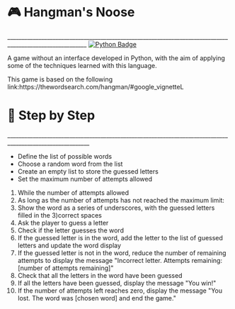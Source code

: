 <!DOCTYPE html>
<html lang="en">
<head>
    <meta charset="UTF-8">
    <meta name="viewport" content="width=device-width, initial-scale=1.0">
</head>
<body>
<h1 align="left">🎮 Hangman's Noose</h1>
__________________________________________________________________________________________________________

<a algin="left" href="https://img.shields.io/badge/Python-3776AB?style=for-the-badge&logo=python&logoColor=white">
  <img src="https://img.shields.io/badge/Python-3776AB?style=for-the-badge&logo=python&logoColor=white" alt="Python Badge">
</a>

<p>A game without an interface developed in Python, with the aim of applying some of the techniques learned with this language.</p>
<p>This game is based on the following link:https://thewordsearch.com/hangman/#google_vignetteL</p>

<h1 align="left">🎯 Step by Step</h1> 
___________________________________________________________________________________________________________
 <ul>
 <li>Define the list of possible words</li>
 <li>Choose a random word from the list</li> 
 <li>Create an empty list to store the guessed letters</li>
 <li>Set the maximum number of attempts allowed</li>
  </ul>
  <ol>
<li>While the number of attempts allowed</li>
<li>As long as the number of attempts has not reached the maximum limit:</li>
<li>Show the word as a series of underscores, with the guessed letters filled in the 3)correct spaces</li>
<li>Ask the player to guess a letter</li> 
<li>Check if the letter guesses the word</li> 
<li>If the guessed letter is in the word, add the letter to the list of guessed letters and update the word display</li> 
<li>If the guessed letter is not in the word, reduce the number of remaining attempts to display the message "Incorrect letter. Attempts remaining: [number of attempts remaining]"</li>
<li>Check that all the letters in the word have been guessed</li> 
<li>If all the letters have been guessed, display the message "You win!"</li> 
<li>If the number of attempts left reaches zero, display the message "You lost. The word was [chosen word] and end the game."</li>
  </ol>
 </body>
</html>

